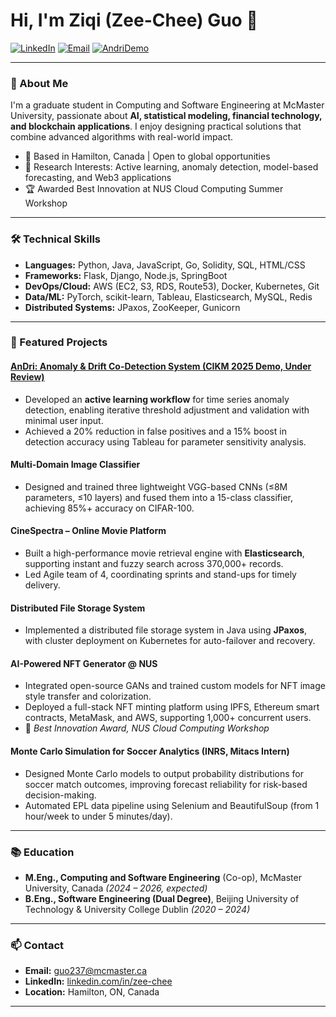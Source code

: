 # Hi, I'm Ziqi (Zee-Chee) Guo 👋

[![LinkedIn](https://img.shields.io/badge/LinkedIn-blue?logo=linkedin&logoColor=white)](https://www.linkedin.com/in/zee-chee)
[![Email](https://img.shields.io/badge/guo237@mcmaster.ca-D14836?style=flat&logo=gmail&logoColor=white)](mailto:guo237@mcmaster.ca)
[![AndriDemo](https://img.shields.io/badge/Featured_Project-AnDri-green)](https://github.com/ZeeChee-Guo/AndriDemo)

---

### 🚀 About Me

I'm a graduate student in Computing and Software Engineering at McMaster University, passionate about **AI, statistical modeling, financial technology, and blockchain applications**. I enjoy designing practical solutions that combine advanced algorithms with real-world impact.

- 📍 Based in Hamilton, Canada | Open to global opportunities
- 🔎 Research Interests: Active learning, anomaly detection, model-based forecasting, and Web3 applications
- 🏆 Awarded Best Innovation at NUS Cloud Computing Summer Workshop

---

### 🛠️ Technical Skills

- **Languages:** Python, Java, JavaScript, Go, Solidity, SQL, HTML/CSS
- **Frameworks:** Flask, Django, Node.js, SpringBoot
- **DevOps/Cloud:** AWS (EC2, S3, RDS, Route53), Docker, Kubernetes, Git
- **Data/ML:** PyTorch, scikit-learn, Tableau, Elasticsearch, MySQL, Redis
- **Distributed Systems:** JPaxos, ZooKeeper, Gunicorn

---

### 📌 Featured Projects

#### [AnDri: Anomaly & Drift Co-Detection System (CIKM 2025 Demo, Under Review)](https://github.com/ZeeChee-Guo/AndriDemo)
- Developed an **active learning workflow** for time series anomaly detection, enabling iterative threshold adjustment and validation with minimal user input.
- Achieved a 20% reduction in false positives and a 15% boost in detection accuracy using Tableau for parameter sensitivity analysis.

#### Multi-Domain Image Classifier
- Designed and trained three lightweight VGG-based CNNs (≤8M parameters, ≤10 layers) and fused them into a 15-class classifier, achieving 85%+ accuracy on CIFAR-100.

#### CineSpectra – Online Movie Platform
- Built a high-performance movie retrieval engine with **Elasticsearch**, supporting instant and fuzzy search across 370,000+ records.
- Led Agile team of 4, coordinating sprints and stand-ups for timely delivery.

#### Distributed File Storage System
- Implemented a distributed file storage system in Java using **JPaxos**, with cluster deployment on Kubernetes for auto-failover and recovery.

#### AI-Powered NFT Generator @ NUS
- Integrated open-source GANs and trained custom models for NFT image style transfer and colorization.
- Deployed a full-stack NFT minting platform using IPFS, Ethereum smart contracts, MetaMask, and AWS, supporting 1,000+ concurrent users.
- 🏅 *Best Innovation Award, NUS Cloud Computing Workshop*

#### Monte Carlo Simulation for Soccer Analytics (INRS, Mitacs Intern)
- Designed Monte Carlo models to output probability distributions for soccer match outcomes, improving forecast reliability for risk-based decision-making.
- Automated EPL data pipeline using Selenium and BeautifulSoup (from 1 hour/week to under 5 minutes/day).

---

### 📚 Education

- **M.Eng., Computing and Software Engineering** (Co-op), McMaster University, Canada *(2024 – 2026, expected)*
- **B.Eng., Software Engineering (Dual Degree)**, Beijing University of Technology & University College Dublin *(2020 – 2024)*

---

### 📫 Contact

- **Email:** guo237@mcmaster.ca  
- **LinkedIn:** [linkedin.com/in/zee-chee](https://www.linkedin.com/in/zee-chee)  
- **Location:** Hamilton, ON, Canada

---

<!--
Tip: Pin your best projects, keep README updated, and add more links (personal website, publications, blog, etc.) as你成长
-->

